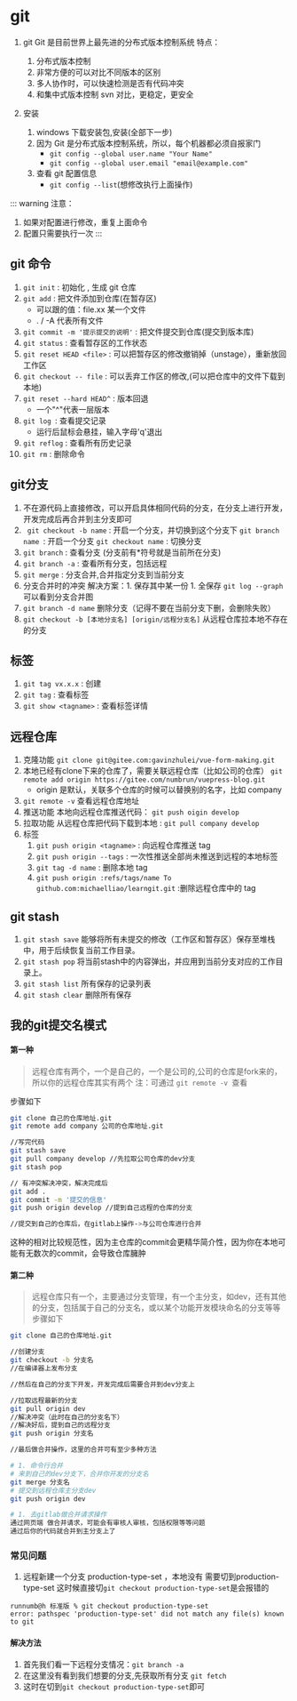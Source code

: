 # git

1. git
   Git 是目前世界上最先进的分布式版本控制系统
   特点：

   1. 分布式版本控制
   2. 非常方便的可以对比不同版本的区别
   3. 多人协作时，可以快速检测是否有代码冲突
   4. 和集中式版本控制 svn 对比，更稳定，更安全

2. 安装

   1. windows 下载安装包,安装(全部下一步)
   2. 因为 Git 是分布式版本控制系统，所以，每个机器都必须自报家门
      - `git config --global user.name "Your Name"`
      - `git config --global user.email "email@example.com"`
   3. 查看 git 配置信息
      - `git config --list`(想修改执行上面操作)
     
::: warning 注意：
1. 如果对配置进行修改，重复上面命令
2. 配置只需要执行一次
:::
## git 命令

   1. `git init` : 初始化 , 生成 git 仓库
   2. `git add` : 把文件添加到仓库(在暂存区)
      - 可以跟的值：file.xx 某一个文件
      -  . / -A 代表所有文件
   3. `git commit -m '提示提交的说明'` : 把文件提交到仓库(提交到版本库)
   4. `git status` : 查看暂存区的工作状态 
   5. `git reset HEAD <file>` : 可以把暂存区的修改撤销掉（unstage），重新放回工作区
   6. `git checkout -- file` : 可以丢弃工作区的修改,(可以把仓库中的文件下载到本地)
   7. `git reset --hard HEAD^` : 版本回退
      - 一个"^"代表一层版本
   8. `git log `: 查看提交记录
      - 运行后鼠标会悬挂，输入字母'q'退出
   9. `git reflog` : 查看所有历史记录
   10. `git rm` : 删除命令

## git分支

   1. 不在源代码上直接修改，可以开启具体相同代码的分支，在分支上进行开发，开发完成后再合并到主分支即可
   2. ` git checkout -b name` : 开启一个分支，并切换到这个分支下
      `git branch name `: 开启一个分支
      `git checkout name` : 切换分支
   3. `git branch` : 查看分支 (分支前有\*符号就是当前所在分支)
   4. `git branch -a` : 查看所有分支，包括远程
   5. `git merge` : 分支合并,合并指定分支到当前分支
   6. 分支合并时的冲突
      解决方案：1. 保存其中某一份 1. 全保存
      `git log --graph` 可以看到分支合并图
   7. `git branch -d name` 删除分支（记得不要在当前分支下删，会删除失败）
   8. `git checkout -b [本地分支名] [origin/远程分支名]` 从远程仓库拉本地不存在的分支

## 标签

   1. `git tag vx.x.x` : 创建
   2. `git tag` : 查看标签
   3. `git show <tagname>` : 查看标签详情

## 远程仓库
    
   1. 克隆功能
      `git clone git@gitee.com:gavinzhulei/vue-form-making.git`
   2. 本地已经有clone下来的仓库了，需要关联远程仓库（比如公司的仓库）
      `git remote add origin https://gitee.com/numbrun/vuepress-blog.git`
      - origin 是默认，关联多个仓库的时候可以替换别的名字，比如 company
   3. `git remote -v` 查看远程仓库地址
   4. 推送功能
      本地向远程仓库推送代码： `git push oigin develop`
   5. 拉取功能
      从远程仓库把代码下载到本地 : `git pull company develop`
   6. 标签
      1. `git push origin <tagname>` : 向远程仓库推送 tag
      2. `git push origin --tags` : 一次性推送全部尚未推送到远程的本地标签
      3. `git tag -d name` : 删除本地 tag
      4. `git push origin :refs/tags/name To github.com:michaelliao/learngit.git` :删除远程仓库中的 tag

## git stash

1. `git stash save` 能够将所有未提交的修改（工作区和暂存区）保存至堆栈中，用于后续恢复当前工作目录。
2. `git stash pop` 将当前stash中的内容弹出，并应用到当前分支对应的工作目录上。
3. `git stash list` 所有保存的记录列表
4. `git stash clear` 删除所有保存


## 我的git提交名模式

#### 第一种
>远程仓库有两个，一个是自己的，一个是公司的,公司的仓库是fork来的，所以你的远程仓库其实有两个 
注：可通过 `git remote -v `查看

步骤如下
```bash
git clone 自己的仓库地址.git
git remote add company 公司的仓库地址.git

//写完代码
git stash save
git pull company develop //先拉取公司仓库的dev分支
git stash pop

// 有冲突解决冲突，解决完成后
git add . 
git commit -m '提交的信息'
git push origin develop //提到自己远程的仓库的分支  

//提交到自己的仓库后，在gitlab上操作->与公司仓库进行合并
```
这种的相对比较规范性，因为主仓库的commit会更精华简介性，因为你在本地可能有无数次的commit，会导致仓库臃肿

#### 第二种
>远程仓库只有一个，主要通过分支管理，有一个主分支，如dev，还有其他的分支，包括属于自己的分支名，或以某个功能开发模块命名的分支等等
步骤如下

```bash
git clone 自己的仓库地址.git

//创建分支
git checkout -b 分支名
//在编译器上发布分支

//然后在自己的分支下开发，开发完成后需要合并到dev分支上

//拉取远程最新的分支
git pull origin dev
//解决冲突（此时在自己的分支名下）
//解决好后，提到自己的远程分支
git push origin 分支名

//最后做合并操作，这里的合并可有至少多种方法

# 1. 命令行合并
# 来到自己的dev分支下，合并你开发的分支名 
git merge 分支名 
# 提交到远程仓库主分支dev
git push origin dev

# 1. 去gitlab做合并请求操作
通过网页端 做合并请求，可能会有审核人审核，包括权限等等问题
通过后你的代码就合并到主分支上了

```
### 常见问题

1. 远程新建一个分支 production-type-set ，本地没有 需要切到production-type-set
这时候直接切`git checkout production-type-set`是会报错的
```git
runnumb@h 标准版 % git checkout production-type-set
error: pathspec 'production-type-set' did not match any file(s) known to git
```
#### 解决方法
1. 首先我们看一下远程分支情况：`git branch -a`
2. 在这里没有看到我们想要的分支,先获取所有分支 `git fetch`
3. 这时在切到`git checkout production-type-set`即可
